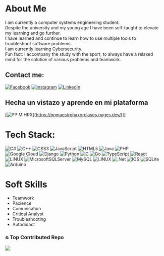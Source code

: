 # About Me
 I am currently a computer systems engineering student. <br> Despite the university and my young age I have been self-taught to elevate my learning and go further. <br> I have learned and continue to learn how to use multiple tools to troubleshoot software problems. <br> I am currently learning Cybersecurity. <br>Fun fact: I accompany the study with the sport, to always have a relaxed mind for the solution of various problems and teamwork.

##  Contact me:
[![Facebook](https://img.shields.io/badge/Facebook-%231877F2.svg?logo=Facebook&logoColor=white)](https://www.facebook.com/profile.php?id=100051705169565) [![Instagram](https://img.shields.io/badge/Instagram-%23E4405F.svg?logo=Instagram&logoColor=white)](https://www.instagram.com/carlos.__.franco/) [![LinkedIn](https://img.shields.io/badge/LinkedIn-%230077B5.svg?logo=linkedin&logoColor=white)](https://www.linkedin.com/in/carlos-franco-96b028271/) 


## Hecha un vistazo y aprende en mi plataforma
[![PP M HRX](https://i.pinimg.com/1200x/a7/dd/df/a7dddfae831fe816e94d2777726fe267.jpg)[(https://ppmaestrohaxorclases.pages.dev/)]]
#  Tech Stack:
![C#](https://img.shields.io/badge/c%23-%23239120.svg?style=for-the-badge&logo=c-sharp&logoColor=white) ![C++](https://img.shields.io/badge/c++-%2300599C.svg?style=for-the-badge&logo=c%2B%2B&logoColor=white) ![CSS3](https://img.shields.io/badge/css3-%231572B6.svg?style=for-the-badge&logo=css3&logoColor=white) ![JavaScript](https://img.shields.io/badge/javascript-%23323330.svg?style=for-the-badge&logo=javascript&logoColor=%23F7DF1E) ![HTML5](https://img.shields.io/badge/html5-%23E34F26.svg?style=for-the-badge&logo=html5&logoColor=white) ![Java](https://img.shields.io/badge/java-%23ED8B00.svg?style=for-the-badge&logo=java&logoColor=white) ![PHP](https://img.shields.io/badge/php-%23777BB4.svg?style=for-the-badge&logo=php&logoColor=white) ![Google Cloud](https://img.shields.io/badge/Google%20Cloud-%234285F4.svg?style=for-the-badge&logo=google-cloud&logoColor=white) ![Django](https://img.shields.io/badge/django-%23092E20.svg?style=for-the-badge&logo=django&logoColor=white) ![Python](https://img.shields.io/badge/python-3670A0?style=for-the-badge&logo=python&logoColor=ffdd54) ![C](https://img.shields.io/badge/c-%2300599C.svg?style=for-the-badge&logo=c&logoColor=white) ![Go](https://img.shields.io/badge/go-%2300ADD8.svg?style=for-the-badge&logo=go&logoColor=white) ![TypeScript](https://img.shields.io/badge/typescript-%23007ACC.svg?style=for-the-badge&logo=typescript&logoColor=white) ![React](https://img.shields.io/badge/react-%2320232a.svg?style=for-the-badge&logo=react&logoColor=%2361DAFB) ![LINUX](https://img.shields.io/badge/Linux-FCC624?style=for-the-badge&logo=linux&logoColor=black) ![MicrosoftSQLServer](https://img.shields.io/badge/Microsoft%20SQL%20Sever-CC2927?style=for-the-badge&logo=microsoft%20sql%20server&logoColor=white) ![MySQL](https://img.shields.io/badge/mysql-%2300f.svg?style=for-the-badge&logo=mysql&logoColor=white) ![LINUX](https://img.shields.io/badge/Linux-FCC624?style=for-the-badge&logo=linux&logoColor=black) ![.Net](https://img.shields.io/badge/.NET-5C2D91?style=for-the-badge&logo=.net&logoColor=white) ![IOS](https://img.shields.io/badge/IOS-%2320232a.svg?style=for-the-badge&logo=apple&logoColor=white) ![SQLite](https://img.shields.io/badge/sqlite-%2307405e.svg?style=for-the-badge&logo=sqlite&logoColor=white) ![Arduino](https://img.shields.io/badge/-Arduino-00979D?style=for-the-badge&logo=Arduino&logoColor=white)

# Soft Skills
- Teamwork
- Pacience
- Comunication
- Critical Analyst
- Troubleshooting
- Autodidact

  


### 🔝 Top Contributed Repo
![](https://github-contributor-stats.vercel.app/api?username=Carlos5F5&limit=5&theme=dark&combine_all_yearly_contributions=true)



<!-- Proudly created with GPRM ( https://gprm.itsvg.in ) -->

